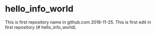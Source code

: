 # hello_info_world
This is first repository name in github.com 2018-11-25. 
This is first edit in first repository (# hello_info_world). 
